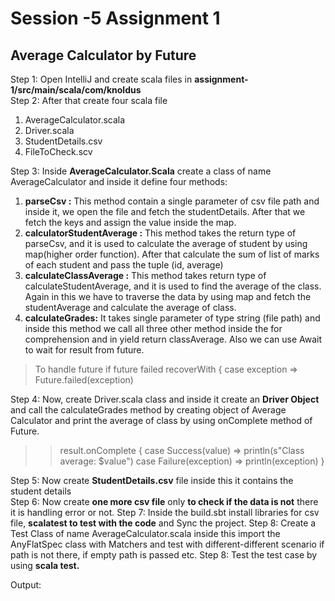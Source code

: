 # Session -5 Assignment 1
## Average Calculator by Future

Step 1: Open IntelliJ and create scala files in **assignment-1/src/main/scala/com/knoldus**     
Step 2: After that create four scala file   
1. AverageCalculator.scala    
2. Driver.scala   
3. StudentDetails.csv  
4. FileToCheck.scv

Step 3: Inside **AverageCalculator.Scala** create a class of name AverageCalculator and inside it define four methods:  
1. **parseCsv :** This method contain a single parameter of csv file path and inside it, we open the file and fetch the studentDetails. After that we fetch the keys and assign the value inside the map.
2. **calculatorStudentAverage :** This method takes the return type of parseCsv, and it is used to calculate the average of student by using map(higher order function). After that calculate the sum of list of marks of each student and pass the tuple (id, average)  
3. **calculateClassAverage :** This method takes return type of calculateStudentAverage, and it is used to find the average of the class. Again in this we have to traverse the data by using map and fetch the studentAverage and calculate the average of class.
4. **calculateGrades:** It takes single parameter of type string (file path) and inside this method we call all three other method inside the for comprehension and in yield return classAverage. Also we can use Await to wait for result from future.
>To handle future if future failed
>recoverWith { case exception =>
>Future.failed(exception)

Step 4: Now, create Driver.scala class and inside it create an **Driver Object** and call the calculateGrades method by creating object of Average Calculator and print the average of class by using onComplete method of Future.
>>  result.onComplete {
>>case Success(value) => println(s"Class average: $value")
>>case Failure(exception) => println(exception)
>>}   

Step 5: Now create **StudentDetails.csv** file inside this it contains the student details  
Step 6: Now create **one more csv file** only **to check if the data is not** there it is handling error or not.
Step 7: Inside the build.sbt install libraries for csv file, **scalatest to test with the code** and Sync the project.
Step 8: Create a Test Class of name AverageCalculator.scala inside this import the AnyFlatSpec class with Matchers and test with different-different scenario if path is not there, if empty path is passed etc.
Step 8: Test the test case by using **scala test.**

Output:

